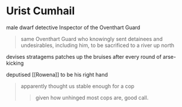 # Urist Cumhail

male dwarf detective
Inspector of the Oventhart Guard
> same Oventhart Guard who knowingly sent detainees and undesirables, including him, to be sacrificed to a river up north

devises stratagems
patches up the bruises after every round of arse-kicking

deputised [[Rowena]] to be his right hand
> apparently thought us stable enough for a cop
> > given how unhinged most cops are, good call.